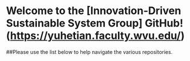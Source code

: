 # Welcome to the [Innovation-Driven Sustainable System Group] GitHub! (https://yuhetian.faculty.wvu.edu/)
##Please use the list below to help navigate the various repositories. 
